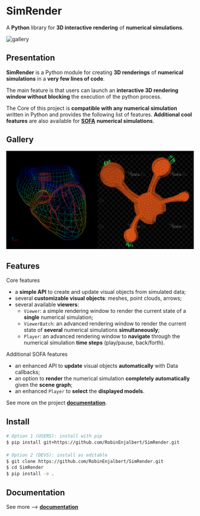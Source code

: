 # SimRender

A **Python** library for **3D interactive rendering** of **numerical simulations**.

![gallery](docs/src/_static/img/logo.gif)

## Presentation

**SimRender** is a Python module for creating **3D renderings** of **numerical simulations** in a **very few lines of 
code**.

The main feature is that users can launch an **interactive 3D rendering window without blocking** the execution of the 
python process.

The Core of this project is **compatible with any numerical simulation** written in Python and provides the 
following list of features.
**Additional cool features** are also available for [**SOFA**](https://www.sofa-framework.org/) **numerical 
simulations**.


## Gallery

![gallery](docs/src/_static/img/gallery.png)

## Features

Core features
* a **simple API** to create and update visual objects from simulated data;
* several **customizable visual objects**: meshes, point clouds, arrows;
* several available **viewers**:
  * `Viewer`: a simple rendering window to render the current state of a **single** numerical simulation;
  * `ViewerBatch`: an advanced rendering window to render the current state of **several** numerical simulations 
    **simultaneously**;
  * `Player`: an advanced rendering window to **navigate** through the numerical simulation **time steps** (play/pause, 
    back/forth).

Additional SOFA features
* an enhanced API to **update** visual objects **automatically** with Data callbacks;
* an option to **render** the numerical simulation **completely automatically** given the **scene graph**;
* an enhanced `Player` to **select** the **displayed models**.

See more on the project [**documentation**](https://robinenjalbert.github.io/SimRender/).


## Install

``` bash
# Option 1 (USERS): install with pip
$ pip install git+https://github.com/RobinEnjalbert/SimRender.git

# Option 2 (DEVS): install as editable
$ git clone https://github.com/RobinEnjalbert/SimRender.git
$ cd SimRender
$ pip install -e .
```


## Documentation

See more ⟶ [**documentation**](https://robinenjalbert.github.io/SimRender/)
